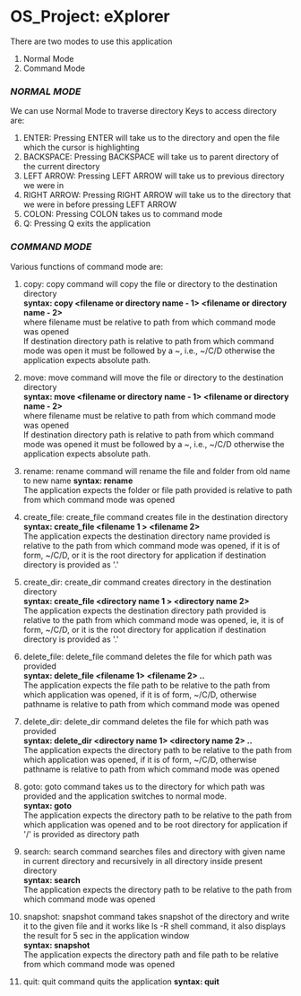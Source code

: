 # OS_Project: eXplorer

There are two modes to use this application
1. Normal Mode
2. Command Mode

### _NORMAL MODE_
We can use Normal Mode to traverse directory
Keys to access directory are:
1. ENTER: Pressing ENTER will take us to the directory and open the file which the cursor is highlighting
2. BACKSPACE: Pressing BACKSPACE will take us to parent directory of the current directory
3. LEFT ARROW: Pressing LEFT ARROW will take us to previous directory we were in 
4. RIGHT ARROW: Pressing RIGHT ARROW will take us to the directory that we were in before pressing LEFT ARROW
5. COLON: Pressing COLON takes us to command mode
6. Q: Pressing Q exits the application

### _COMMAND MODE_
Various functions of command mode are:
1. copy: copy command will copy the file or directory to the destination directory </br>
         **syntax: copy <filename or directory name - 1> <filename or directory name - 2> <destination directory>** </br>
        where filename must be relative to path from which command mode was opened </br>
        If destination directory path is relative to path from which command mode was open it must be followed by a ~, i.e., ~/C/D otherwise the application expects absolute path.</br>

2. move: move command will move the file or directory to the destination directory</br>
         **syntax: move <filename or directory name - 1> <filename or directory name - 2> <destination directory>** </br>
        where filename must be relative to path from which command mode was opened</br>
        If destination directory path is relative to path from which command mode was opened it must be followed by a ~, i.e., ~/C/D otherwise the application expects absolute path.</br>
        
3. rename: rename command will rename the file and folder from old name to new name
           **syntax: rename <old name> <new name>**</br>
            The application expects the folder or file path provided is relative to path from which command mode was opened</br>

4. create_file: create_file command creates file in the destination directory</br>
            **syntax: create_file <filename 1 > <filename 2> <destination directory>**</br>
            The application expects the destination directory name provided is relative to the path from which command mode was opened, if it is of form, ~/C/D, or it is the root directory for application if destination directory is provided as '.'</br>

5. create_dir: create_dir command creates directory in the destination directory</br>
            **syntax: create_file <directory name 1 > <directory name 2> <destination directory>**</br>
            The application expects the destination directory path provided is relative to the path from which command mode was opened, ie, it is of form, ~/C/D, or it is the root directory for application if destination directory is provided as '.'</br>

6. delete_file: delete_file command deletes the file for which path was provided</br>
                **syntax: delete_file <filename 1> <filename 2> ..**</br>
                The application expects the file path to be relative to the path from which application was opened, if it is of form, ~/C/D, otherwise pathname is relative to path from which command mode was opened</br>

7. delete_dir: delete_dir command deletes the file for which path was provided</br>
                **syntax: delete_dir <directory name 1> <directory name 2> ..**</br>
                The application expects the directory path to be relative to the path from which application was opened, if it is of form, ~/C/D, otherwise pathname is relative to path from which command mode was opened</br>

8. goto: goto command takes us to the directory for which path was provided and the application switches          to normal mode. </br>
         **syntax: goto <directory path>**</br>
        The application expects the directory path to be relative to the path from which application was opened and to be root directory for application if '/' is provided as directory path</br>

9. search: search command searches files and directory with given name in current directory                         and recursively in all directory inside present directory</br>
           **syntax: search <filename or directory name>**</br>
            The application expects the directory path to be relative to the path from which command mode was opened</br>

10. snapshot: snapshot command takes snapshot of the directory and write it to the given file and it                   works like ls -R shell command, it also displays the result for 5 sec in the application                 window</br>
              **syntax: snapshot <directory name> <filename>**</br>
              The application expects the directory path and file path to be relative from which command mode was opened</br>
            
11. quit: quit command quits the application
          **syntax: quit**</br>
